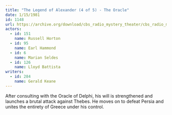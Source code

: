 ```yaml
---
title: "The Legend of Alexander (4 of 5) - The Oracle"
date: 1/15/1981
id: 1148
url: https://archive.org/download/cbs_radio_mystery_theater/cbs_radio_mystery_theater-1101-1150.zip/cbs_radio_mystery_theater-1101-1150%2Fcbsrmt_1148_legend_of_alexander_part_4_the_oracle.mp3
actors:  
  - id: 151
    name: Russell Horton  
  - id: 95
    name: Earl Hammond  
  - id: 6
    name: Marian Seldes  
  - id: 126
    name: Lloyd Battista
writers:  
  - id: 284
    name: Gerald Keane
---
```

After consulting with the Oracle of Delphi, his will is strengthened and launches a brutal attack against Thebes. He moves on to defeat Persia and unites the entirety of Greece under his control.